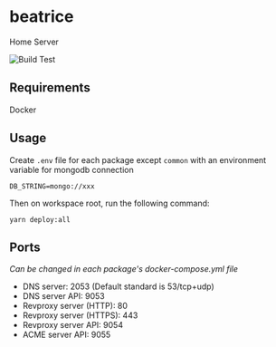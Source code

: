 # beatrice

Home Server

![Build Test](https://github.com/eyzi/beatrice/actions/workflows/main.yml/badge.svg)

## Requirements

Docker

## Usage

Create `.env` file for each package except `common` with an environment variable for mongodb connection

```
DB_STRING=mongo://xxx
```

Then on workspace root, run the following command:

```
yarn deploy:all
```

## Ports

_Can be changed in each package's docker-compose.yml file_

- DNS server: 2053 (Default standard is 53/tcp+udp)
- DNS server API: 9053
- Revproxy server (HTTP): 80
- Revproxy server (HTTPS): 443
- Revproxy server API: 9054
- ACME server API: 9055
